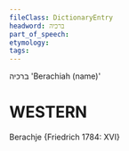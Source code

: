 ```yaml
---
fileClass: DictionaryEntry
headword: ברכיה
part_of_speech: 
etymology: 
tags: 
---
```

ברכיה
'Berachiah (name)'

WESTERN
========

Berachje {Friedrich 1784: XVI}